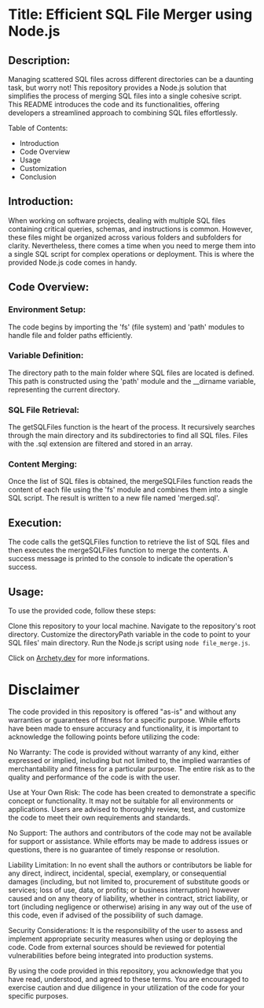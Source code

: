 # Title: Efficient SQL File Merger using Node.js

## Description:

Managing scattered SQL files across different directories can be a daunting task, but worry not! This repository provides a Node.js solution that simplifies the process of merging SQL files into a single cohesive script. This README introduces the code and its functionalities, offering developers a streamlined approach to combining SQL files effortlessly.

Table of Contents:

- Introduction
- Code Overview
- Usage
- Customization
- Conclusion

## Introduction:

When working on software projects, dealing with multiple SQL files containing critical queries, schemas, and instructions is common. However, these files might be organized across various folders and subfolders for clarity. Nevertheless, there comes a time when you need to merge them into a single SQL script for complex operations or deployment. This is where the provided Node.js code comes in handy.

## Code Overview:

### Environment Setup:
The code begins by importing the 'fs' (file system) and 'path' modules to handle file and folder paths efficiently.

### Variable Definition:
The directory path to the main folder where SQL files are located is defined. This path is constructed using the 'path' module and the __dirname variable, representing the current directory.

### SQL File Retrieval:
The getSQLFiles function is the heart of the process. It recursively searches through the main directory and its subdirectories to find all SQL files. Files with the .sql extension are filtered and stored in an array.

### Content Merging:
Once the list of SQL files is obtained, the mergeSQLFiles function reads the content of each file using the 'fs' module and combines them into a single SQL script. The result is written to a new file named 'merged.sql'.

## Execution:
The code calls the getSQLFiles function to retrieve the list of SQL files and then executes the mergeSQLFiles function to merge the contents. A success message is printed to the console to indicate the operation's success.

## Usage:

To use the provided code, follow these steps:

Clone this repository to your local machine.
Navigate to the repository's root directory.
Customize the directoryPath variable in the code to point to your SQL files' main directory.
Run the Node.js script using ```node file_merge.js```.

Click on [Archety.dev](https://archety.dev/non-categorizzato/ottimizza-il-tuo-processo-di-unione-di-file-sql-con-node-js/) for more informations.

# Disclaimer

The code provided in this repository is offered "as-is" and without any warranties or guarantees of fitness for a specific purpose. While efforts have been made to ensure accuracy and functionality, it is important to acknowledge the following points before utilizing the code:

No Warranty: The code is provided without warranty of any kind, either expressed or implied, including but not limited to, the implied warranties of merchantability and fitness for a particular purpose. The entire risk as to the quality and performance of the code is with the user.

Use at Your Own Risk: The code has been created to demonstrate a specific concept or functionality. It may not be suitable for all environments or applications. Users are advised to thoroughly review, test, and customize the code to meet their own requirements and standards.

No Support: The authors and contributors of the code may not be available for support or assistance. While efforts may be made to address issues or questions, there is no guarantee of timely response or resolution.

Liability Limitation: In no event shall the authors or contributors be liable for any direct, indirect, incidental, special, exemplary, or consequential damages (including, but not limited to, procurement of substitute goods or services; loss of use, data, or profits; or business interruption) however caused and on any theory of liability, whether in contract, strict liability, or tort (including negligence or otherwise) arising in any way out of the use of this code, even if advised of the possibility of such damage.

Security Considerations: It is the responsibility of the user to assess and implement appropriate security measures when using or deploying the code. Code from external sources should be reviewed for potential vulnerabilities before being integrated into production systems.

By using the code provided in this repository, you acknowledge that you have read, understood, and agreed to these terms. You are encouraged to exercise caution and due diligence in your utilization of the code for your specific purposes.